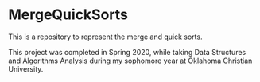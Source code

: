 # MergeQuickSorts
This is a repository to represent the merge and quick sorts.

This project was completed in Spring 2020, while taking Data Structures and Algorithms Analysis during my sophomore year at Oklahoma Christian University.
